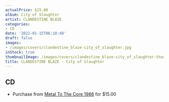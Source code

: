 ```yaml
---
actualPrice: $15.00
album: City of Slaughter
artist: CLANDESTINE BLAZE
categories:
- CD
date: '2022-01-15T06:10:48'
draft: false
images:
- /images/covers/clandestine_blaze-city_of_slaughter.jpg
inStock: true
thumbnailImage: /images/covers/clandestine_blaze-city_of_slaughter-thumb.jpg
title: CLANDESTINE BLAZE - City of Slaughter
---
```


## CD
* Purchase from [Metal To The Core 1986](https://metaltothecore1986.com/shop/clandestine-blaze-city-of-slaughter-cd/) for $15.00
